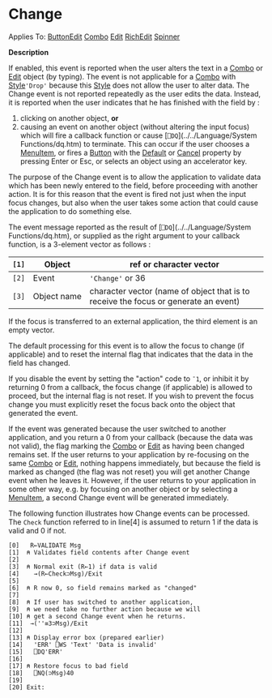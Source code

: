 



<h1 class="heading"><span class="name">Change</span></h1>

Applies To: [ButtonEdit](./buttonedit.md) [Combo](./combo.md) [Edit](./edit.md) [RichEdit](./richedit.md) [Spinner](./spinner.md)


**Description**


If enabled, this event is reported when the user alters the text in a [Combo](./combo.md) or [Edit](./edit.md) object (by typing). The event is not applicable for a [Combo](./combo.md) with [Style](./style.md)`'Drop'` because this [Style](./style.md) does not allow the user to alter data. The Change event is not reported repeatedly as the user edits the data. Instead, it is reported when the user indicates that he has finished with the field by :

1. clicking on another object, **or**
2. causing an event on another object (without altering the input focus) which will fire a callback function or cause [`⎕DQ`](../../Language/System Functions/dq.htm) to terminate. This can occur if the user chooses a [MenuItem](./menuitem.md), or fires a [Button](./button.md) with the [Default](./default.md) or [Cancel](./cancel.md) property by pressing Enter or Esc, or selects an object using an accelerator key.

The purpose of the Change event is to allow the application to validate data which has been newly entered to the field, before proceeding with another action. It is for this reason that the event is fired not just when the input focus changes, but also when the user takes some action that could cause the application to do something else.


The event message reported as the result of [`⎕DQ`](../../Language/System Functions/dq.htm), or supplied as the right argument to your callback function, is a 3-element vector as follows :


| `[1]` | Object | ref or character vector |
| --- | --- | ---  |
| `[2]` | Event | `'Change'` or 36 |
| `[3]` | Object name | character vector (name of object that is to receive the focus or generate an event) |


If the focus is transferred to an external application, the third element is an empty vector.


The default processing for this event is to allow the focus to change (if applicable) and to reset the internal flag that indicates that the data in the field has changed.


If you disable the event by setting the "action" code to `¯1`, or inhibit it by returning 0 from a callback, the focus change (if applicable) is allowed to proceed, but the internal flag is not reset. If you wish to prevent the focus change you must explicitly reset the focus back onto the object that generated the event.


If the event was generated because the user switched to another application, and you return a 0 from your callback (because the data was not valid), the flag marking the [Combo](./combo.md) or [Edit](./edit.md) as having been changed remains set. If the user returns to your application by re-focusing on the same [Combo](./combo.md) or [Edit](./edit.md), nothing happens immediately, but because the field is marked as changed (the flag was not reset) you will get another Change event when he leaves it. However, if the user returns to your application in some other way, e.g. by focusing on another object or by selecting a [MenuItem](./menuitem.md), a second Change event will be generated immediately.


The following function illustrates how Change events can be processed. The `Check` function referred to in line[4] is assumed to return 1 if the data is valid and 0 if not.
```apl
[0]   R←VALIDATE Msg
[1]  ⍝ Validates field contents after Change event
[2]
[3]  ⍝ Normal exit (R←1) if data is valid
[4]    →(R←Check⊃Msg)/Exit
[5]
[6]  ⍝ R now 0, so field remains marked as "changed"
[7]
[8]  ⍝ If user has switched to another application,
[9]  ⍝ we need take no further action because we will
[10] ⍝ get a second Change event when he returns.
[11]  →(''≡3⊃Msg)/Exit
[12]
[13] ⍝ Display error box (prepared earlier)
[14]   'ERR' ⎕WS 'Text' 'Data is invalid'
[15]   ⎕DQ'ERR'
[16]
[17] ⍝ Restore focus to bad field
[18]   ⎕NQ(⊃Msg)40
[19]
[20] Exit:
```


